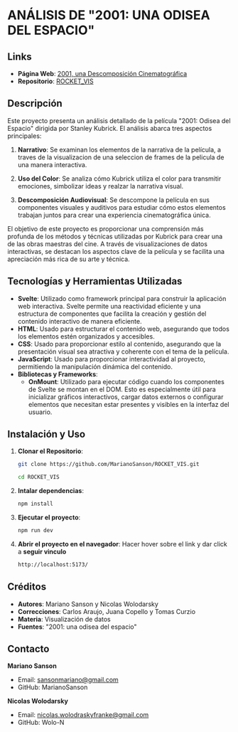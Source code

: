 # ANÁLISIS DE "2001: UNA ODISEA DEL ESPACIO"

## Links
- **Página Web**: [2001, una Descomposición Cinematográfica](https://2001-proyect.vercel.app)
- **Repositorio**: [ROCKET_VIS](https://github.com/MarianoSanson/ROCKET_VIS/tree/entrega)

## Descripción
Este proyecto presenta un análisis detallado de la película "2001: Odisea del Espacio" dirigida por Stanley Kubrick. El análisis abarca tres aspectos principales:

1. **Narrativo**: Se examinan los elementos de la narrativa de la película, a traves de la visualizacion de una seleccion de frames de la pelicula de una manera interactiva.

2. **Uso del Color**: Se analiza cómo Kubrick utiliza el color para transmitir emociones, simbolizar ideas y realzar la narrativa visual.

3. **Descomposición Audiovisual**: Se descompone la película en sus componentes visuales y auditivos para estudiar cómo estos elementos trabajan juntos para crear una experiencia cinematográfica única.

El objetivo de este proyecto es proporcionar una comprensión más profunda de los métodos y técnicas utilizadas por Kubrick para crear una de las obras maestras del cine. A través de visualizaciones de datos interactivas, se destacan los aspectos clave de la película y se facilita una apreciación más rica de su arte y técnica.


## Tecnologías y Herramientas Utilizadas

- **Svelte**: Utilizado como framework principal para construir la aplicación web interactiva. Svelte permite una reactividad eficiente y una estructura de componentes que facilita la creación y gestión del contenido interactivo de manera eficiente.
- **HTML**: Usado para estructurar el contenido web, asegurando que todos los elementos estén organizados y accesibles.
- **CSS**: Usado para proporcionar estilo al contenido, asegurando que la presentación visual sea atractiva y coherente con el tema de la película.
- **JavaScript**: Usado para proporcionar interactividad al proyecto, permitiendo la manipulación dinámica del contenido.
- **Bibliotecas y Frameworks**:
  - **OnMount**: Utilizado para ejecutar código cuando los componentes de Svelte se montan en el DOM. Esto es especialmente útil para inicializar gráficos interactivos, cargar datos externos o configurar elementos que necesitan estar presentes y visibles en la interfaz del usuario.

## Instalación y Uso
1. **Clonar el Repositorio**:
   ```bash
   git clone https://github.com/MarianoSanson/ROCKET_VIS.git

   cd ROCKET_VIS

2. **Intalar dependencias**:
    ```bash
    npm install

3. **Ejecutar el proyecto**:
    ```bash
    npm run dev

4. **Abrir el proyecto en el navegador**:
    Hacer hover sobre el link y dar click a **seguir vinculo**
    ```bash
    http://localhost:5173/


## Créditos
- **Autores**: Mariano Sanson y Nicolas Wolodarsky
- **Correcciones**: Carlos Araujo, Juana Copello y Tomas Curzio
- **Materia**: Visualización de datos
- **Fuentes**: "2001: una odisea del espacio"

## Contacto
**Mariano Sanson**
- Email: sansonmariano@gmail.com
- GitHub: MarianoSanson

**Nicolas Wolodarsky**
- Email: nicolas.wolodraskyfranke@gmail.com
- GitHub: Wolo-N